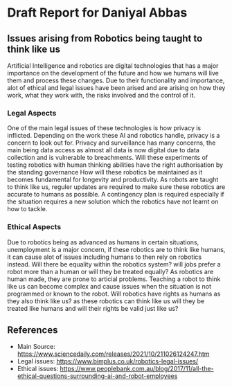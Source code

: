 # Draft Report for Daniyal Abbas

## Issues arising from Robotics being taught to think like us

Artificial Intelligence and robotics are digital technologies that has a major importance on the development of the future and how we humans will live them and process these changes. Due to their functionality and importance, alot of ethical and legal issues have been arised and are arising on how they work, what they work with, the risks involved and the control of it.

### Legal Aspects
One of the main legal issues of these technologies is how privacy is inflicted. Depending on the work these AI and robotics handle, privacy is a concern to look out for. Privacy and surveillance has many concerns, the main being data access as almost all data is now digital due to data collection and is vulnerable to breachments.
Will these experiments of testing robotics with human thinking abilities have the right authorisation by the standing governance
How will these robotics be maintained as it becomes fundamental for longevity and productivity. As robots are taught to think like us, reguler updates are required to make sure these robotics are accurate to humans as possible. 
A contingency plan is required especially if the situation requires a new solution which the robotics have not learnt on how to tackle. 

### Ethical Aspects
Due to robotics being as advanced as humans in certain situations, unemployment is a major concern, if these robotics are to think like humans, it can cause alot of issues including humans to then rely on robotics instead.
Will there be equality within the robotics system? will jobs prefer a robot more than a human or will they be treated equally?
As robotics are human made, they are prone to articial problems. Teaching a robot to think like us can become complex and cause issues when the situation is not programmed or known to the robot.
Will robotics have rights as humans as they also think like us? as these robotics can think like us will they be treated like humans and will their rights be valid just like us?

## References
* Main Source: https://www.sciencedaily.com/releases/2021/10/211026124247.htm
* Legal issues: https://www.bimplus.co.uk/robotics-legal-issues/
* Ethical issues: https://www.peoplebank.com.au/blog/2017/11/all-the-ethical-questions-surrounding-ai-and-robot-employees




